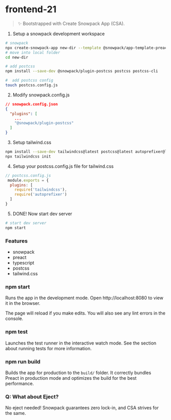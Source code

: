 # frontend-21

> ✨ Bootstrapped with Create Snowpack App (CSA).


1. Setup a snowpack development workspace

```bash
# snowpack 
npx create-snowpack-app new-dir --template @snowpack/app-template-preact-typescript
# move into local folder
cd new-dir

# add postcss
npm install --save-dev @snowpack/plugin-postcss postcss postcss-cli

#  add postcss config
touch postcss.config.js
```

2. Modify snowpack.config.js

```json
// snowpack.config.json
{
  "plugins": [
    ...
    "@snowpack/plugin-postcss"
  ]
}
```

3. Setup tailwind.css

```bash
npm install --save-dev tailwindcss@latest postcss@latest autoprefixer@latest
npx tailwindcss init
```

4. Setup your postcss.config.js file for tailwind.css

```js
// postcss.config.js
 module.exports = {
  plugins: [
    require('tailwindcss'),
    require('autoprefixer')
  ]
}
```

5. DONE! Now start dev server

```bash
# start dev server
npm start

```

### Features

- snowpack
- preact
- typescript
- postcss
- tailwind.css


### npm start

Runs the app in the development mode.
Open http://localhost:8080 to view it in the browser.

The page will reload if you make edits.
You will also see any lint errors in the console.

### npm test

Launches the test runner in the interactive watch mode.
See the section about running tests for more information.

### npm run build

Builds the app for production to the `build/` folder.
It correctly bundles Preact in production mode and optimizes the build for the best performance.

### Q: What about Eject?

No eject needed! Snowpack guarantees zero lock-in, and CSA strives for the same.
